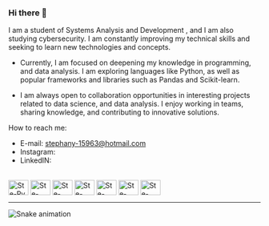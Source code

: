 ### Hi there 👋

I am a student of Systems Analysis and Development , and I am also studying cybersecurity. I am constantly improving my technical skills and seeking to learn new technologies and concepts.

-  Currently, I am focused on deepening my knowledge in programming, and data analysis. I am exploring languages like Python, as well as popular frameworks and libraries such as Pandas and Scikit-learn.
  
-  I am always open to collaboration opportunities in interesting projects related to data science, and data analysis. I enjoy working in teams, sharing knowledge, and contributing to innovative solutions.

  How to reach me:

 * E-mail: stephany-15963@hotmail.com
 * Instagram:
 * LinkedIN:

<div style="display: inline_block"><br>
  <img align="center" alt="Ste-Py" height="30" width="40" src="https://cdn.jsdelivr.net/gh/devicons/devicon/icons/python/python-original.svg" />
  <img align="center" alt="Ste-mon" height="30" width="40" src="https://cdn.jsdelivr.net/gh/devicons/devicon/icons/mongodb/mongodb-original.svg" />
  <img align="center" alt="Ste-mysql" height="30" width="40" src="https://cdn.jsdelivr.net/gh/devicons/devicon/icons/mysql/mysql-original.svg" />
  <img align="center" alt="Ste-pandas" height="30" width="40" src="https://cdn.jsdelivr.net/gh/devicons/devicon/icons/pandas/pandas-original.svg" />
  <img align="center" alt="Ste-azure" height="30" width="40" src="https://cdn.jsdelivr.net/gh/devicons/devicon/icons/azure/azure-original.svg" />
  <img align="center" alt="Ste-numpy" height="30" width="40" src="https://cdn.jsdelivr.net/gh/devicons/devicon/icons/numpy/numpy-original.svg" />
  <img align="center" alt="Ste-jupyter" height="30" width="40" src="https://cdn.jsdelivr.net/gh/devicons/devicon/icons/jupyter/jupyter-original.svg" />          
</div>

___________________________________________________________________________________________________________________________________________________________________________________



  ![Snake animation](https://github.com/danielbped/danielbped/blob/output/github-contribution-grid-snake.svg)
  

